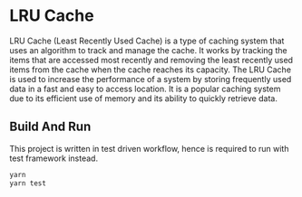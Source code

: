 # LRU Cache

LRU Cache (Least Recently Used Cache) is a type of caching system that uses an algorithm to track and manage the cache.
It works by tracking the items that are accessed most recently and removing the least recently used items from the cache
when the cache reaches its capacity. The LRU Cache is used to increase the performance of a system by storing frequently
used data in a fast and easy to access location. It is a popular caching system due to its efficient use of memory and
its ability to quickly retrieve data.

## Build And Run

This project is written in test driven workflow, hence is required to run with test framework instead.

```bash
yarn
yarn test
```
